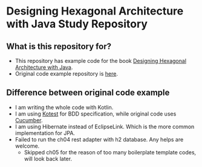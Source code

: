 # Designing Hexagonal Architecture with Java Study Repository

## What is this repository for?

- This repository has example code for the
  book [Designing Hexagonal Architecture with Java](https://www.packtpub.com/product/designing-hexagonal-architecture-with-java-and-quarkus/9781801816489?utm_source=github&utm_medium=repository&utm_campaign=9781801816489).
- Original code example repository
  is [here](https://github.com/PacktPublishing/Designing-Hexagonal-Architecture-with-Java).

## Difference between original code example

- I am writing the whole code with Kotlin.
- I am using [Kotest](https://kotest.io) for BDD specification, while original code
  uses [Cucumber](https://cucumber.io).
- I am using Hibernate instead of EclipseLink. Which is the more common implementation for JPA.
- Failed to run the ch04 rest adapter with h2 database. Any helps are welcome.
    - Skipped ch05 for the reason of too many boilerplate template codes, will look back later. 